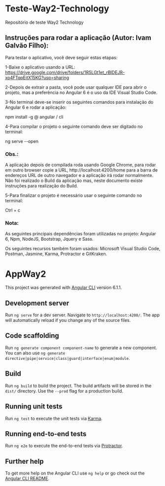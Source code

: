 # Teste-Way2-Technology
Repositório de teste Way2 Technology

## Instruções para rodar a aplicação (Autor: Ivam Galvão Filho):
Para testar o aplicativo, você deve seguir estas etapas:

1-Baixe o aplicativo usando a URL: https://drive.google.com/drive/folders/1R5LGt1et_rBIDEJR-xo4FTqpEitX15KG?usp=sharing

2-Depois de extrair a pasta, você pode usar qualquer IDE para abrir o projeto, mas a preferência no Angular 6 é o uso da IDE Visual Studio Code.

3-No terminal deve-se inserir os seguintes comandos para instalação do Angular 6 e rodar a aplicação:

npm install -g @ angular / cli

4-Para compilar o projeto o seguinte comando deve ser digitado no terminal:

ng serve --open

### Obs.: 

A aplicação depois de compilada roda usando Google Chrome, para rodar em outro browser copie a URL, http://localhost:4200/home para a barra de endereços URL de outro navegador e a aplicação irá rodar normalmente. Não foi realizado o Build da aplicação mas, neste documento existe instruções para realização do Build.

5-Para finalizar o projeto é necessário usar o seguinte comando no terminal:

Ctrl + c

### Nota:
As seguintes principais dependências foram utilizadas no projeto: Angular 6, Npm, NodeJS, Bootstrap, Jquery e Sass. 

Os seguintes recursos também foram usados: Microsoft Visual Studio Code, Postman, Jasmine, Karma, Protractor e GitKraken.

# AppWay2

This project was generated with [Angular CLI](https://github.com/angular/angular-cli) version 6.1.1.

## Development server

Run `ng serve` for a dev server. Navigate to `http://localhost:4200/`. The app will automatically reload if you change any of the source files.

## Code scaffolding

Run `ng generate component component-name` to generate a new component. You can also use `ng generate directive|pipe|service|class|guard|interface|enum|module`.

## Build

Run `ng build` to build the project. The build artifacts will be stored in the `dist/` directory. Use the `--prod` flag for a production build.

## Running unit tests

Run `ng test` to execute the unit tests via [Karma](https://karma-runner.github.io).

## Running end-to-end tests

Run `ng e2e` to execute the end-to-end tests via [Protractor](http://www.protractortest.org/).

## Further help

To get more help on the Angular CLI use `ng help` or go check out the [Angular CLI README](https://github.com/angular/angular-cli/blob/master/README.md).
